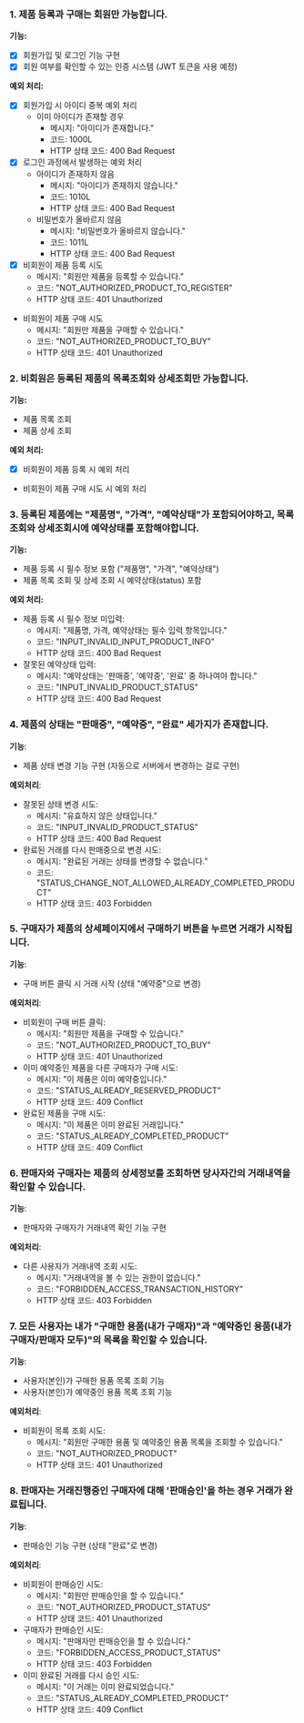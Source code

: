 ### **1. 제품 등록과 구매는 회원만 가능합니다.**

**기능:**

- [x] 회원가입 및 로그인 기능 구현
- [x] 회원 여부를 확인할 수 있는 인증 시스템 (JWT 토큰을 사용 예정)

**예외 처리:**
-[x] 회원가입 시 아이디 중복 예외 처리
  - 이미 아이디가 존재할 경우
    - 메시지: "아이디가 존재합니다."
    - 코드: 1000L
    - HTTP 상태 코드: 400 Bad Request
-[x] 로그인 과정에서 발생하는 예외 처리
  - 아이디가 존재하지 않음
    - 메시지: "아이디가 존재하지 않습니다."
    - 코드: 1010L
    - HTTP 상태 코드: 400 Bad Request
  - 비밀번호가 올바르지 않음
    - 메시지: "비밀번호가 올바르지 않습니다."
    - 코드: 1011L
    - HTTP 상태 코드: 400 Bad Request
-[x] 비회원이 제품 등록 시도
    - 메시지: "회원만 제품을 등록할 수 있습니다."
    - 코드: "NOT_AUTHORIZED_PRODUCT_TO_REGISTER"
    - HTTP 상태 코드: 401 Unauthorized
- 비회원이 제품 구매 시도
    - 메시지: "회원만 제품을 구매할 수 있습니다."
    - 코드: "NOT_AUTHORIZED_PRODUCT_TO_BUY"
    - HTTP 상태 코드: 401 Unauthorized

### **2. 비회원은 등록된 제품의 목록조회와 상세조회만 가능합니다.**

**기능:**

- 제품 목록 조회 
- 제품 상세 조회 

**예외 처리:**

-[x] 비회원이 제품 등록 시 예외 처리
- 비회원이 제품 구매 시도 시 예외 처리

### **3. 등록된 제품에는 "제품명", "가격", "예약상태"가 포함되어야하고, 목록조회와 상세조회시에 예약상태를 포함해야합니다.**

**기능:**

- 제품 등록 시 필수 정보 포함 ("제품명", "가격", "예약상태")
- 제품 목록 조회 및 상세 조회 시 예약상태(status) 포함

**예외 처리:**

- 제품 등록 시 필수 정보 미입력:
    - 메시지: "제품명, 가격, 예약상태는 필수 입력 항목입니다."
    - 코드: "INPUT_INVALID_INPUT_PRODUCT_INFO"
    - HTTP 상태 코드: 400 Bad Request
- 잘못된 예약상태 입력:
    - 메시지: "예약상태는 '판매중', '예약중', '완료' 중 하나여야 합니다."
    - 코드: "INPUT_INVALID_PRODUCT_STATUS"
    - HTTP 상태 코드: 400 Bad Request

### **4. 제품의 상태는 "판매중", "예약중", "완료" 세가지가 존재합니다.**

**기능**:

- 제품 상태 변경 기능 구현 (자동으로 서버에서 변경하는 걸로 구현)

**예외처리**:

- 잘못된 상태 변경 시도:
    - 메시지: "유효하지 않은 상태입니다."
    - 코드: "INPUT_INVALID_PRODUCT_STATUS"
    - HTTP 상태 코드: 400 Bad Request
- 완료된 거래를 다시 판매중으로 변경 시도:
    - 메시지: "완료된 거래는 상태를 변경할 수 없습니다."
    - 코드: "STATUS_CHANGE_NOT_ALLOWED_ALREADY_COMPLETED_PRODUCT”
    - HTTP 상태 코드: 403 Forbidden

### **5. 구매자가 제품의 상세페이지에서 구매하기 버튼을 누르면 거래가 시작됩니다.**

**기능**:

- 구매 버튼 클릭 시 거래 시작 (상태 "예약중"으로 변경)

**예외처리**:

- 비회원이 구매 버튼 클릭:
    - 메시지: "회원만 제품을 구매할 수 있습니다."
    - 코드: "NOT_AUTHORIZED_PRODUCT_TO_BUY"
    - HTTP 상태 코드: 401 Unauthorized
- 이미 예약중인 제품을 다른 구매자가 구매 시도:
    - 메시지: "이 제품은 이미 예약중입니다."
    - 코드:  "STATUS_ALREADY_RESERVED_PRODUCT”
    - HTTP 상태 코드: 409 Conflict
- 완료된 제품을 구매 시도:
    - 메시지: "이 제품은 이미 완료된 거래입니다."
    - 코드:  "STATUS_ALREADY_COMPLETED_PRODUCT”
    - HTTP 상태 코드: 409 Conflict

### **6. 판매자와 구매자는 제품의 상세정보를 조회하면 당사자간의 거래내역을 확인할 수 있습니다.**

**기능**:

- 판매자와 구매자가 거래내역 확인 기능 구현

**예외처리**:

- 다른 사용자가 거래내역 조회 시도:
    - 메시지: "거래내역을 볼 수 있는 권한이 없습니다."
    - 코드: "FORBIDDEN_ACCESS_TRANSACTION_HISTORY”
    - HTTP 상태 코드: 403 Forbidden


### **7. 모든 사용자는 내가 "구매한 용품(내가 구매자)"과 "예약중인 용품(내가 구매자/판매자 모두)"의 목록을 확인할 수 있습니다.**

**기능**:

- 사용자(본인)가 구매한 용품 목록 조회 기능
- 사용자(본인)가 예약중인 용품 목록 조회 기능

**예외처리**:

- 비회원이 목록 조회 시도:
    - 메시지: "회원만 구매한 용품 및 예약중인 용품 목록을 조회할 수 있습니다."
    - 코드: "NOT_AUTHORIZED_PRODUCT"
    - HTTP 상태 코드: 401 Unauthorized

### **8. 판매자는 거래진행중인 구매자에 대해 '판매승인'을 하는 경우 거래가 완료됩니다.**

**기능**:

- 판매승인 기능 구현 (상태 "완료"로 변경)

**예외처리**:

- 비회원이 판매승인 시도:
    - 메시지: "회원만 판매승인을 할 수 있습니다."
    - 코드: "NOT_AUTHORIZED_PRODUCT_STATUS"
    - HTTP 상태 코드: 401 Unauthorized
- 구매자가 판매승인 시도:
    - 메시지: "판매자만 판매승인을 할 수 있습니다."
    - 코드: "FORBIDDEN_ACCESS_PRODUCT_STATUS"
    - HTTP 상태 코드: 403 Forbidden
- 이미 완료된 거래를 다시 승인 시도:
    - 메시지: "이 거래는 이미 완료되었습니다."
    - 코드:  "STATUS_ALREADY_COMPLETED_PRODUCT”
    - HTTP 상태 코드: 409 Conflict